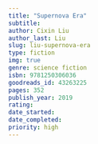 ```yaml
---
title: "Supernova Era"
subtitle: 
author: Cixin Liu
author_last: Liu
slug: liu-supernova-era
type: fiction
img: true
genre: science fiction
isbn: 9781250306036
goodreads_id: 43263225
pages: 352
publish_year: 2019
rating: 
date_started:
date_completed:
priority: high
---
```

